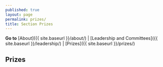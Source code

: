 ```yaml
---
published: true
layout: page
permalink: prizes/
title: Section Prizes
---
```

**Go to** [About]({{ site.baseurl }}/about/) \| [Leadership and Committees]({{ site.baseurl }}/leadership/) \| [Prizes]({{ site.baseurl }}/prizes/)

## Prizes